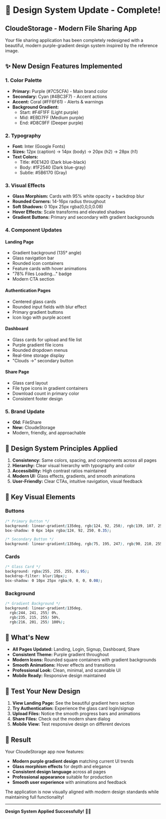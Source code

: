 # 🎨 Design System Update - Complete!

## CloudeStorage - Modern File Sharing App

Your file sharing application has been completely redesigned with a beautiful, modern purple-gradient design system inspired by the reference image.

## ✨ New Design Features Implemented

### 1. **Color Palette**
- **Primary:** Purple (#7C5CFA) - Main brand color
- **Secondary:** Cyan (#4BC3F7) - Accent actions
- **Accent:** Coral (#FF6F61) - Alerts & warnings
- **Background Gradient:** 
  - Start: #F4F1FF (Light purple)
  - Mid: #EBD7FF (Medium purple)
  - End: #D8C9FF (Deeper purple)

### 2. **Typography**
- **Font:** Inter (Google Fonts)
- **Sizes:** 12px (caption) → 14px (body) → 20px (h2) → 28px (h1)
- **Text Colors:**
  - Title: #0E1420 (Dark blue-black)
  - Body: #1F2540 (Dark blue-gray)
  - Subtle: #5B6170 (Gray)

### 3. **Visual Effects**
- **Glass Morphism:** Cards with 95% white opacity + backdrop blur
- **Rounded Corners:** 14-16px radius throughout
- **Soft Shadows:** 0 10px 25px rgba(0,0,0,0.08)
- **Hover Effects:** Scale transforms and elevated shadows
- **Gradient Buttons:** Primary and secondary with gradient backgrounds

### 4. **Component Updates**

#### Landing Page
- Gradient background (135° angle)
- Glass navigation bar
- Rounded icon containers
- Feature cards with hover animations
- "78% Files Loading..." badge
- Modern CTA section

#### Authentication Pages
- Centered glass cards
- Rounded input fields with blur effect
- Primary gradient buttons
- Icon logo with purple accent

#### Dashboard
- Glass cards for upload and file list
- Purple gradient file icons
- Rounded dropdown menus
- Real-time storage display
- "Clouds →" secondary button

#### Share Page
- Glass card layout
- File type icons in gradient containers
- Download count in primary color
- Consistent footer design

### 5. **Brand Update**
- **Old:** FileShare
- **New:** CloudeStorage
- Modern, friendly, and approachable

## 🎯 Design System Principles Applied

1. **Consistency:** Same colors, spacing, and components across all pages
2. **Hierarchy:** Clear visual hierarchy with typography and color
3. **Accessibility:** High contrast ratios maintained
4. **Modern UI:** Glass effects, gradients, and smooth animations
5. **User-Friendly:** Clear CTAs, intuitive navigation, visual feedback

## 📸 Key Visual Elements

### Buttons
```css
/* Primary Button */
background: linear-gradient(135deg, rgb(124, 92, 250), rgb(139, 107, 255));
box-shadow: 0 6px 14px rgba(124, 92, 250, 0.35);

/* Secondary Button */
background: linear-gradient(135deg, rgb(75, 195, 247), rgb(90, 210, 255));
```

### Cards
```css
/* Glass Card */
background: rgba(255, 255, 255, 0.95);
backdrop-filter: blur(10px);
box-shadow: 0 10px 25px rgba(0, 0, 0, 0.08);
```

### Background
```css
/* Gradient Background */
background: linear-gradient(135deg, 
  rgb(244, 241, 255) 0%, 
  rgb(235, 215, 255) 50%, 
  rgb(216, 201, 255) 100%);
```

## 🚀 What's New

- **All Pages Updated:** Landing, Login, Signup, Dashboard, Share
- **Consistent Theme:** Purple gradient throughout
- **Modern Icons:** Rounded square containers with gradient backgrounds
- **Smooth Animations:** Hover effects and transitions
- **Professional Look:** Clean, minimal, and scannable UI
- **Mobile Ready:** Responsive design maintained

## 📱 Test Your New Design

1. **View Landing Page:** See the beautiful gradient hero section
2. **Try Authentication:** Experience the glass card login/signup
3. **Upload Files:** Notice the smooth progress bars and animations
4. **Share Files:** Check out the modern share dialog
5. **Mobile View:** Test responsive design on different devices

## 🎉 Result

Your CloudeStorage app now features:
- **Modern purple gradient design** matching current UI trends
- **Glass morphism effects** for depth and elegance
- **Consistent design language** across all pages
- **Professional appearance** suitable for production
- **Smooth user experience** with animations and feedback

The application is now visually aligned with modern design standards while maintaining full functionality!

---

**Design System Applied Successfully!** 🎨✨
